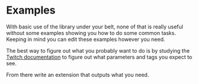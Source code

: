# Examples

With basic use of the library under your belt, none of that is really useful without some examples showing you how to do some common tasks. Keeping in mind you can edit these examples however you need.

The best way to figure out what you probably want to do is by studying the [Twitch documentation](https://dev.twitch.tv/docs/irc/commands/) to figure out what parameters and tags you expect to see.

From there write an extension that outputs what you need.
